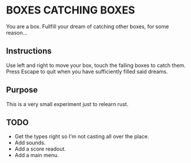 # BOXES CATCHING BOXES

You are a box. Fullfill your dream of catching other boxes, for some reason...

## Instructions

Use left and right to move your box, touch the falling boxes to catch them. Press Escape to quit when you have sufficiently filled said dreams.

## Purpose

This is a very small experiment just to relearn rust.

## TODO
*   Get the types right so I'm not casting all over the place.
*   Add sounds.
*   Add a score readout.
*   Add a main menu.

